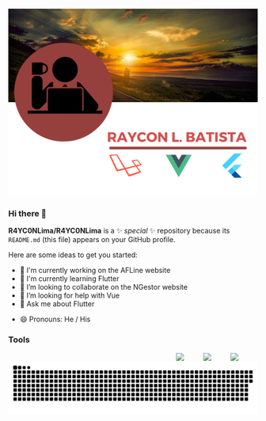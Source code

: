 ![image](https://github.com/R4YC0NLima/R4YC0NLima/blob/master/images/banner_github.png)
### Hi there 👋




**R4YC0NLima/R4YC0NLima** is a ✨ _special_ ✨ repository because its `README.md` (this file) appears on your GitHub profile.

Here are some ideas to get you started:


- 🔭 I'm currently working on the AFLine website
- 🌱 I'm currently learning Flutter
- 👯 I’m looking to collaborate on the NGestor website
- 🤔 I’m looking for help with Vue
- 💬 Ask me about Flutter
<!-- - 📫 How to reach me: ... -->
- 😄 Pronouns: He / His
<!-- - ⚡ Fun fact: ... -->

### Tools
<img style="float: right; margin-right:5px;" width="50" src="https://dashboard.snapcraft.io/site_media/appmedia/2017/11/webide.ico_HA9tBL0.png"> <img style="float: right; margin-right:5px;" width="50" src="https://1.bp.blogspot.com/-PwaAONmMm78/V-ASbVPG39I/AAAAAAAADZY/boHNhTW5V4Y45qzx6gIweePgoO2VkIhfQCLcB/s1600/image04.png"><img style="float: right; margin-right:5px;" width="50" src="https://www.docker.com/sites/default/files/d8/2019-07/Moby-logo.png">


![Snake animation](https://github.com/R4YC0NLima/R4YC0NLima/blob/output/github-contribution-grid-snake.svg)

<!-- <img style="float: right;" src="https://dashboard.snapcraft.io/site_media/appmedia/2017/11/webide.ico_HA9tBL0.png"> -->

